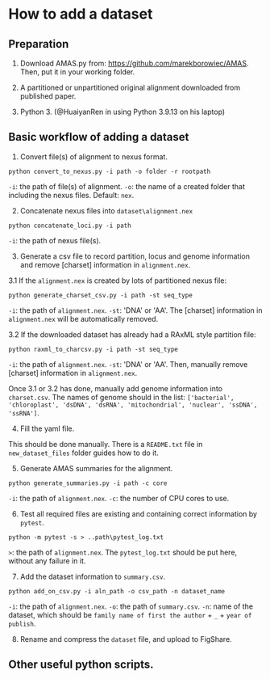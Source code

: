 How to add a dataset
====================

Preparation
-------------

1. Download AMAS.py from: https://github.com/marekborowiec/AMAS. Then, put it in your working folder.

2. A partitioned or unpartitioned original alignment downloaded from published paper.

3. Python 3. (@HuaiyanRen in using Python 3.9.13 on his laptop)


Basic workflow of adding a dataset
-------------

1. Convert file(s) of alignment to nexus format.

```
python convert_to_nexus.py -i path -o folder -r rootpath
```
`-i`: the path of file(s) of alignment.
`-o`: the name of a created folder that including the nexus files. Default: `nex`.

2. Concatenate nexus files into `dataset\alignment.nex`

```
python concatenate_loci.py -i path
```
`-i`: the path of nexus file(s).

3. Generate a csv file to record partition, locus and genome information and remove [charset] information in `alignment.nex`.

  3.1 If the `alignment.nex` is created by lots of partitioned nexus file:
  ```
  python generate_charset_csv.py -i path -st seq_type
  ```
  `-i`: the path of `alignment.nex`.
  `-st`: 'DNA' or 'AA'.
  The [charset] information in `alignment.nex` will be automatically removed.
  
  3.2 If the downloaded dataset has already had a RAxML style partition file:
  ```
  python raxml_to_charcsv.py -i path -st seq_type
  ```
  `-i`: the path of `alignment.nex`.
  `-st`: 'DNA' or 'AA'.
  Then, manually remove [charset] information in `alignment.nex`.
  
Once 3.1 or 3.2 has done, manually add genome information into `charset.csv`. The names of genome should in the list: `['bacterial', 'chloroplast', 'dsDNA', 'dsRNA', 'mitochondrial', 'nuclear', 'ssDNA', 'ssRNA']`.

4. Fill the yaml file.

  This should be done manually. There is a `README.txt` file in `new_dataset_files` folder guides how to do it.
  
5. Generate AMAS summaries for the alignment.

```
python generate_summaries.py -i path -c core
```
`-i`: the path of `alignment.nex`.
`-c`: the number of CPU cores to use.

6. Test all required files are existing and containing correct information by `pytest`.

```
python -m pytest -s > ..path\pytest_log.txt
```
`>`: the path of `alignment.nex`. The `pytest_log.txt` should be put here, without any failure in it.

7. Add the dataset information to `summary.csv`.

```
python add_on_csv.py -i aln_path -o csv_path -n dataset_name
```
`-i`: the path of `alignment.nex`.
`-o`: the path of `summary.csv`.
`-n`: name of the dataset, which should be `family name of first the author` + `_` + `year of publish`.

8. Rename and compress the `dataset` file, and upload to FigShare.


Other useful python scripts.
-------------








